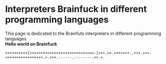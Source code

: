 # Interpreters Brainfuck in different programming languages
This page is dedicated to the Brainfuts interpreters in different programming languages    
**Hello world on Brainfuck**
```
++++++++++[>+++++++>++++++++++>+++>+<<<<-]>++.>+.+++++++..+++.>++.<<+++++++++++++++.>.+++.------.--------.>+.>.
```
